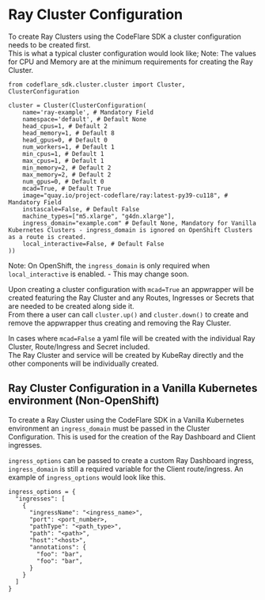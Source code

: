 # Ray Cluster Configuration

To create Ray Clusters using the CodeFlare SDK a cluster configuration needs to be created first.<br>
This is what a typical cluster configuration would look like; Note: The values for CPU and Memory are at the minimum requirements for creating the Ray Cluster.

```
from codeflare_sdk.cluster.cluster import Cluster, ClusterConfiguration

cluster = Cluster(ClusterConfiguration(
    name='ray-example', # Mandatory Field
    namespace='default', # Default None
    head_cpus=1, # Default 2
    head_memory=1, # Default 8
    head_gpus=0, # Default 0
    num_workers=1, # Default 1
    min_cpus=1, # Default 1
    max_cpus=1, # Default 1
    min_memory=2, # Default 2
    max_memory=2, # Default 2
    num_gpus=0, # Default 0
    mcad=True, # Default True
    image="quay.io/project-codeflare/ray:latest-py39-cu118", # Mandatory Field
    instascale=False, # Default False
    machine_types=["m5.xlarge", "g4dn.xlarge"],
    ingress_domain="example.com" # Default None, Mandatory for Vanilla Kubernetes Clusters - ingress_domain is ignored on OpenShift Clusters as a route is created.
    local_interactive=False, # Default False
))
```
Note: On OpenShift, the `ingress_domain` is only required when `local_interactive` is enabled. - This may change soon.

Upon creating a cluster configuration with `mcad=True` an appwrapper will be created featuring the Ray Cluster and any Routes, Ingresses or Secrets that are needed to be created along side it.<br>
From there a user can call `cluster.up()` and `cluster.down()` to create and remove the appwrapper thus creating and removing the Ray Cluster.

In cases where `mcad=False` a yaml file will be created with the individual Ray Cluster, Route/Ingress and Secret included.<br>
The Ray Cluster and service will be created by KubeRay directly and the other components will be individually created.

## Ray Cluster Configuration in a Vanilla Kubernetes environment (Non-OpenShift)
To create a Ray Cluster using the CodeFlare SDK in a Vanilla Kubernetes environment an `ingress_domain` must be passed in the Cluster Configuration.
This is used for the creation of the Ray Dashboard and Client ingresses.

`ingress_options` can be passed to create a custom Ray Dashboard ingress, `ingress_domain` is still a required variable for the Client route/ingress.
An example of `ingress_options` would look like this.

```
ingress_options = {
  "ingresses": [
    {
      "ingressName": "<ingress_name>",
      "port": <port_number>,
      "pathType": "<path_type>",
      "path": "<path>",
      "host":"<host>",
      "annotations": {
        "foo": "bar",
        "foo": "bar",
      }
    }
  ]
}
```
